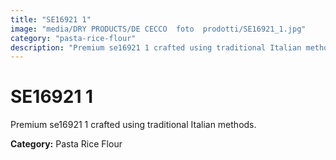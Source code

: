 ```yaml
---
title: "SE16921 1"
image: "media/DRY PRODUCTS/DE CECCO  foto  prodotti/SE16921_1.jpg"
category: "pasta-rice-flour"
description: "Premium se16921 1 crafted using traditional Italian methods."
---
```


# SE16921 1

Premium se16921 1 crafted using traditional Italian methods.

**Category:** Pasta Rice Flour
